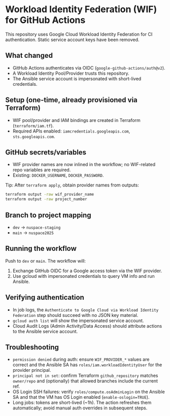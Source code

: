 # Workload Identity Federation (WIF) for GitHub Actions

This repository uses Google Cloud Workload Identity Federation for CI authentication. Static service account keys have been removed.

## What changed
- GitHub Actions authenticates via OIDC (`google-github-actions/auth@v2`).
- A Workload Identity Pool/Provider trusts this repository.
- The Ansible service account is impersonated with short-lived credentials.

## Setup (one-time, already provisioned via Terraform)
- WIF pool/provider and IAM bindings are created in Terraform (`terraform/iam.tf`).
- Required APIs enabled: `iamcredentials.googleapis.com`, `sts.googleapis.com`.

## GitHub secrets/variables
- WIF provider names are now inlined in the workflow; no WIF-related repo variables are required.
- Existing: `DOCKER_USERNAME`, `DOCKER_PASSWORD`.

Tip: After `terraform apply`, obtain provider names from outputs:

```bash
terraform output -raw wif_provider_name
terraform output -raw project_number
```

## Branch to project mapping
- `dev` → `nuspace-staging`
- `main` → `nuspace2025`

## Running the workflow
Push to `dev` or `main`. The workflow will:
1) Exchange GitHub OIDC for a Google access token via the WIF provider.
2) Use gcloud with impersonated credentials to query VM info and run Ansible.

## Verifying authentication
- In job logs, the `Authenticate to Google Cloud via Workload Identity Federation` step should succeed with no JSON key material.
- `gcloud auth list` will show the impersonated service account.
- Cloud Audit Logs (Admin Activity/Data Access) should attribute actions to the Ansible service account.

## Troubleshooting
- `permission denied` during auth: ensure `WIF_PROVIDER_*` values are correct and the Ansible SA has `roles/iam.workloadIdentityUser` for the provider principal.
- `principal not in set`: confirm Terraform `github_repository` matches `owner/repo` and (optionally) that allowed branches include the current ref.
- OS Login SSH failures: verify `roles/compute.osAdminLogin` on the Ansible SA and that the VM has OS Login enabled (`enable-oslogin=TRUE`).
- Long jobs: tokens are short-lived (~1h). The action refreshes them automatically; avoid manual auth overrides in subsequent steps.
